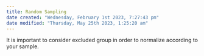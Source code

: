 ```yaml
---
title: Random Sampling
date created: "Wednesday, February 1st 2023, 7:27:43 pm"
date modified: "Thursday, May 25th 2023, 1:25:20 am"
---
```


It is important to consider excluded group in order to normalize according to your sample.

